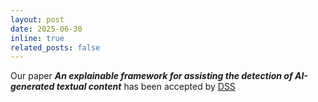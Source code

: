 ```yaml
---
layout: post
date: 2025-06-30
inline: true
related_posts: false
---
```


Our paper ***An explainable framework for assisting the detection of AI-generated textual content*** has been accepted by [DSS](https://www.sciencedirect.com/science/article/abs/pii/S0167923625000995)

